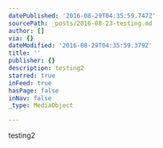```yaml
---
datePublished: '2016-08-29T04:35:59.747Z'
sourcePath: _posts/2016-08-23-testing.md
author: []
via: {}
dateModified: '2016-08-29T04:35:59.379Z'
title: ''
publisher: {}
description: testing2
starred: true
inFeed: true
hasPage: false
inNav: false
_type: MediaObject

---
```

testing2